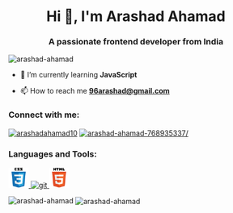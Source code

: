 <h1 align="center">Hi 👋, I'm Arashad Ahamad</h1>
<h3 align="center">A passionate frontend developer from India</h3>

<p align="left"> <img src="https://komarev.com/ghpvc/?username=arashad-ahamad&label=Profile%20views&color=0e75b6&style=flat" alt="arashad-ahamad" /> </p>

- 🌱 I’m currently learning **JavaScript**

- 📫 How to reach me **96arashad@gmail.com**

<h3 align="left">Connect with me:</h3>
<p align="left">
<a href="https://twitter.com/arashadahamad10" target="blank"><img align="center" src="https://raw.githubusercontent.com/rahuldkjain/github-profile-readme-generator/master/src/images/icons/Social/twitter.svg" alt="arashadahamad10" height="30" width="40" /></a>
<a href="https://linkedin.com/in/arashad-ahamad-768935337/" target="blank"><img align="center" src="https://raw.githubusercontent.com/rahuldkjain/github-profile-readme-generator/master/src/images/icons/Social/linked-in-alt.svg" alt="arashad-ahamad-768935337/" height="30" width="40" /></a>
</p>

<h3 align="left">Languages and Tools:</h3>
<p align="left"> <a href="https://www.w3schools.com/css/" target="_blank" rel="noreferrer"> <img src="https://raw.githubusercontent.com/devicons/devicon/master/icons/css3/css3-original-wordmark.svg" alt="css3" width="40" height="40"/> </a> <a href="https://git-scm.com/" target="_blank" rel="noreferrer"> <img src="https://www.vectorlogo.zone/logos/git-scm/git-scm-icon.svg" alt="git" width="40" height="40"/> </a> <a href="https://www.w3.org/html/" target="_blank" rel="noreferrer"> <img src="https://raw.githubusercontent.com/devicons/devicon/master/icons/html5/html5-original-wordmark.svg" alt="html5" width="40" height="40"/> </a> </p>

<p><img align="left" src="https://github-readme-stats.vercel.app/api/top-langs?username=arashad-ahamad&show_icons=true&locale=en&layout=compact" alt="arashad-ahamad" /></p>

<p>&nbsp;<img align="center" src="https://github-readme-stats.vercel.app/api?username=arashad-ahamad&show_icons=true&locale=en" alt="arashad-ahamad" /></p>
